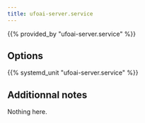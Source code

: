 ```yaml
---
title: ufoai-server.service
---
```


{{% provided_by "ufoai-server.service" %}}

## Options

{{% systemd_unit "ufoai-server.service" %}}

## Additionnal notes

Nothing here.